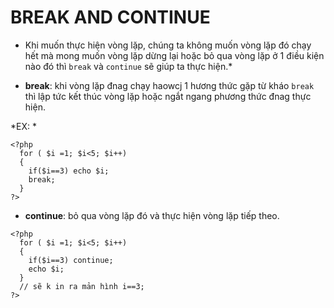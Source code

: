 # BREAK AND CONTINUE

* Khi muốn thực hiện vòng lặp, chúng ta không muốn vòng lặp đó chạy hết mà mong muốn vòng lặp dừng lại hoặc bỏ qua vòng lặp ở 1 điều kiện nào đó thì `break` và `continue` sẽ giúp ta thực hiện.*

- **break**: khi vòng lặp đnag chạy haowcj 1 hương thức gặp từ kháo `break` thì lập tức kết thúc vòng lặp hoặc ngắt ngang phương thức đnag thực hiện.

*EX: *

```
<?php
  for ( $i =1; $i<5; $i++)
  {
    if($i==3) echo $i;
    break;
  }
?>

```
- **continue**: bỏ qua vòng lặp đó và thực hiện vòng lặp tiếp theo.

```
<?php
  for ( $i =1; $i<5; $i++)
  {
    if($i==3) continue;
    echo $i;
  }
  // sẽ k in ra mản hình i==3;
?>
```
